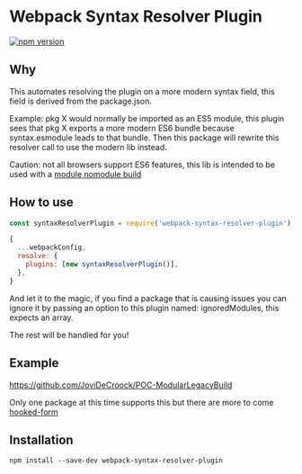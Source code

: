 # Webpack Syntax Resolver Plugin

[![npm version](https://badge.fury.io/js/webpack-syntax-resolver-plugin.svg)](https://badge.fury.io/js/webpack-syntax-resolver-plugin)

## Why

This automates resolving the plugin on a more modern syntax field, this field
is derived from the package.json.

Example: pkg X would normally be imported as an ES5 module, this plugin sees
that pkg X exports a more modern ES6 bundle because syntax.esmodule leads
to that bundle.
Then this package will rewrite this resolver call to use the modern lib
instead.

Caution: not all browsers support ES6 features, this lib is intended to be 
used with a [module nomodule build](https://github.com/JoviDeCroock/webpack-module-nomodule-plugin)

## How to use

```javascript
const syntaxResolverPlugin = require('webpack-syntax-resolver-plugin');

{
  ...webpackConfig,
  resolve: {
    plugins: [new syntaxResolverPlugin()],
  },
}

```

And let it to the magic, if you find a package that is causing issues you
can ignore it by passing an option to this plugin named: ignoredModules,
this expects an array.

The rest will be handled for you!

## Example

https://github.com/JoviDeCroock/POC-ModularLegacyBuild

Only one package at this time supports this but there are more to come [hooked-form](https://github.com/JoviDeCroock/hooked-form)

## Installation

`npm install --save-dev webpack-syntax-resolver-plugin`
